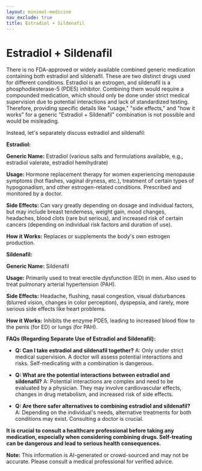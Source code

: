 ```yaml
---
layout: minimal-medicine
nav_exclude: true
title: Estradiol + Sildenafil
---
```


# Estradiol + Sildenafil

There is no FDA-approved or widely available combined generic medication containing both estradiol and sildenafil.  These are two distinct drugs used for different conditions.  Estradiol is an estrogen, and sildenafil is a phosphodiesterase-5 (PDE5) inhibitor. Combining them would require a compounded medication, which should only be done under strict medical supervision due to potential interactions and lack of standardized testing.  Therefore, providing specific details like "usage," "side effects," and "how it works" for a generic "Estradiol + Sildenafil" combination is not possible and would be misleading.

Instead, let's separately discuss estradiol and sildenafil:


**Estradiol:**

**Generic Name:** Estradiol (various salts and formulations available, e.g., estradiol valerate, estradiol hemihydrate)

**Usage:** Hormone replacement therapy for women experiencing menopause symptoms (hot flashes, vaginal dryness, etc.), treatment of certain types of hypogonadism, and other estrogen-related conditions.  Prescribed and monitored by a doctor.

**Side Effects:** Can vary greatly depending on dosage and individual factors, but may include breast tenderness, weight gain, mood changes, headaches, blood clots (rare but serious), and increased risk of certain cancers (depending on individual risk factors and duration of use).

**How it Works:** Replaces or supplements the body's own estrogen production.


**Sildenafil:**

**Generic Name:** Sildenafil

**Usage:** Primarily used to treat erectile dysfunction (ED) in men.  Also used to treat pulmonary arterial hypertension (PAH).

**Side Effects:**  Headache, flushing, nasal congestion, visual disturbances (blurred vision, changes in color perception), dyspepsia, and rarely, more serious side effects like heart problems.

**How it Works:**  Inhibits the enzyme PDE5, leading to increased blood flow to the penis (for ED) or lungs (for PAH).


**FAQs (Regarding Separate Use of Estradiol and Sildenafil):**

* **Q:  Can I take estradiol and sildenafil together?**  A:  Only under strict medical supervision.  A doctor will assess potential interactions and risks.  Self-medicating with a combination is dangerous.

* **Q:  What are the potential interactions between estradiol and sildenafil?** A:  Potential interactions are complex and need to be evaluated by a physician.  They may involve cardiovascular effects, changes in drug metabolism, and increased risk of side effects.

* **Q:  Are there safer alternatives to combining estradiol and sildenafil?** A:  Depending on the individual's needs, alternative treatments for both conditions may exist. Consulting a doctor is crucial.


**It is crucial to consult a healthcare professional before taking any medication, especially when considering combining drugs.  Self-treating can be dangerous and lead to serious health consequences.**


**Note:** This information is AI-generated or crowd-sourced and may not be accurate. Please consult a medical professional for verified advice.
